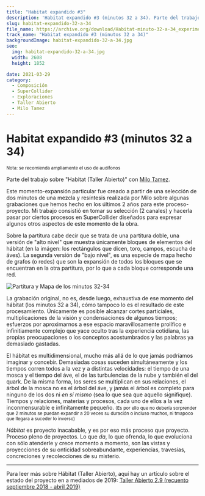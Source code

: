 ```yaml
---
title: "Habitat expandido #3"
description: 'Habitat expandido #3 (minutos 32 a 34). Parte del trabajo sobre "Habitat (Taller Abierto)" con Milo Tamez. Es una de las vistas o de las dimensiones momentáneas de este Hábitat.'
slug: habitat-expandido-32-a-34
file_name: https://archive.org/download/Habitat-minuto-32-a-34_experimento/sobre-sample-minuto-32-a-34.mp3
track_name: "Habitat expandido #3 (minutos 32 a 34)"
backgroundImage: habitat-expandido-32-a-34.jpg
seo:
  img: habitat-expandido-32-a-34.jpg
  width: 2608
  height: 1852

date: 2021-03-29
category:
  - Composición
  - SuperCollider
  - Exploraciones
  - Taller Abierto
  - Milo Tamez
---
```


# Habitat expandido #3 (minutos 32 a 34)

<small>Nota: se recomienda ampliamente el uso de audífonos</small>

Parte del trabajo sobre "Habitat (Taller Abierto)" con [Milo Tamez](https://www.milotamez.com.mx/).

Este momento-expansión particular fue creado a partir de una selección de dos minutos de una mezcla y resíntesis realizada por Milo sobre algunas grabaciones que hemos hecho en los últimos 2 años para este proceso-proyecto. Mi trabajo consistió en tomar su selección (2 canales) y hacerla pasar por ciertos procesos en SuperCollider diseñados para expresar algunos otros aspectos de este momento de la obra.

Sobre la partitura cabe decir que se trata de una partitura doble, una versión de "alto nivel" que muestra únicamente bloques de elementos del hábitat (en la imágen: los rectángulos que dicen, toro, campos, escucha de áves). La segunda versión de "bajo nivel", es una especie de mapa hecho de grafos (o redes) que son la expansión de todos los bloques que se encuentran en la otra partitura, por lo que a cada bloque corresponde una red.

![Partitura y Mapa de los minutos 32-34](/music/habitat-expandido-32-a-34/habitat-expandido-32-a-34.jpg "Partitura y Mapa de los minutos 32-34")

La grabación original, no es, desde luego, exhaustiva de ese momento del hábitat (los minutos 32 a 34), cómo tampoco lo es el resultado de este procesamiento. Únicamente es posible alcanzar cortes particiales, multiplicaciones de la visión y condensaciones de algunos tiempos; esfuerzos por aproximarnos a ese espacio maravillosamente prolífico e infinitiamente complejo que yace oculto tras la experiencia cotidiana, las propias preocupaciones o los conceptos acostumbrados y las palabras ya demasiado gastadas.

El hábitat es multidimensional, mucho más allá de lo que jamás podríamos imaginar y concebir. Demasiadas cosas suceden simultáneamente y los tiempos corren todos a la vez y a distintas velocidades: el tiempo de una mosca y el tiempo del áve, el de las turbulencias de la nube y también el del quark. De la misma forma, los seres se multiplican en sus relaciones, el árbol de la mosca no es el árbol del áve, y jamás el árbol es completo para ninguno de los dos ni _en sí mismo_ (sea lo que sea que aquello signifique). Tiempos y relaciones, materias y procesos, cada uno de ellos a la vez inconmensurable e infinitamente pequeño. <small>(Es por ello que no debería sorprender que 2 minutos se puedan expandir a 20 veces su duración o incluso muchos, ni tmapoco que llegara a suceder lo inverso)</small>

_Hábitat_ es proyecto inacabable, y es por eso más proceso que proyecto. Proceso pleno de proyectos. Lo que _da_, lo que ofrenda, lo que evoluciona con sólo atenderle y crece momento a momento, son las vistas y proyecciones de su onticidad sobreabundante, experiencias, travesías, concreciones y recolecciones de su misterio.

---

Para leer más sobre Hábitat (Taller Abierto), aquí hay un artículo sobre el estado del proyecto en a mediados de 2019: <a href="https://echoic.space/blog/2019-04-28_recuento-taller-abierto-2_9-con-milo-tamez/" target="_blank">Taller Abierto 2.9 (recuento septiembre 2018 - abril 2019)</a>
